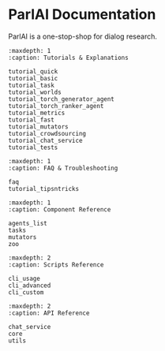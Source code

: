 # ParlAI Documentation

ParlAI is a one-stop-shop for dialog research.

```{toctree}
:maxdepth: 1
:caption: Tutorials & Explanations

tutorial_quick
tutorial_basic
tutorial_task
tutorial_worlds
tutorial_torch_generator_agent
tutorial_torch_ranker_agent
tutorial_metrics
tutorial_fast
tutorial_mutators
tutorial_crowdsourcing
tutorial_chat_service
tutorial_tests
```

```{toctree}
:maxdepth: 1
:caption: FAQ & Troubleshooting

faq
tutorial_tipsntricks
```

```{toctree}
:maxdepth: 1
:caption: Component Reference

agents_list
tasks
mutators
zoo
```

```{toctree}
:maxdepth: 2
:caption: Scripts Reference

cli_usage
cli_advanced
cli_custom
```

```{toctree}
:maxdepth: 2
:caption: API Reference

chat_service
core
utils
```
